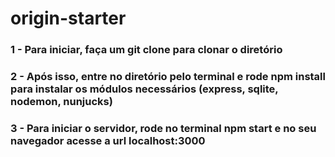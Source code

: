 # origin-starter

<h3>1 - Para iniciar, faça um git clone para clonar o diretório</h3>
<h3>2 - Após isso, entre no diretório pelo terminal e rode npm install para instalar os módulos necessários (express, sqlite, nodemon, nunjucks)</h3>
<h3>3 - Para iniciar o servidor, rode no terminal npm start e no seu navegador acesse a url localhost:3000</h3>
